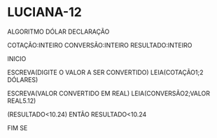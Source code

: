 # LUCIANA-12
ALGORITMO DÓLAR 
DECLARAÇÃO 

COTAÇÃO:INTEIRO
CONVERSÃO:INTEIRO
RESULTADO:INTEIRO

INICIO

ESCREVA(DIGITE O VALOR A SER CONVERTIDO)
LEIA(COTAÇÃO1;2 DÓLARES)

ESCREVA(VALOR CONVERTIDO EM REAL)
LEIA(CONVERSÃO2;VALOR REAL5.12)

(RESULTADO<10.24)
ENTÃO
RESULTADO<10.24

FIM SE 
